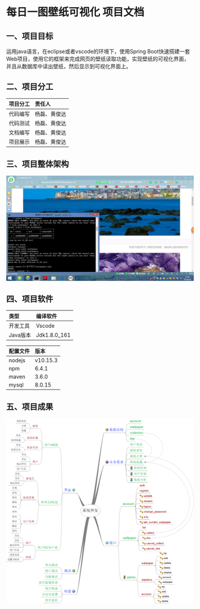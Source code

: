 # 每日一图壁纸可视化 项目文档
## 一、项目目标
运用java语言，在eclipse或者vscode的环境下，使用Spring Boot快速搭建一套Web项目，使用它的框架来完成网页的壁纸读取功能，实现壁纸的可视化界面，并且从数据库中读出壁纸，然后显示到可视化界面上。

## 二、项目分工
|项目分工|责任人|
|:---|:---|
|代码编写| 杨磊、黄俊达|
|代码测试| 杨磊、黄俊达|
|文档编写| 杨磊、黄俊达|
|项目展示| 杨磊、黄俊达|

## 三、项目整体架构
![image loading failed](https://github.com/hjdteam/Document_base/blob/master/image_result/page.jpg)

## 四、项目软件
|类型|编译软件|
|:---|:---|
|开发工具|Vscode|
|Java版本|Jdk1.8.0_161|

|配置文件|版本|
|:---|:---|
|nodejs|v10.15.3|
|npm|6.4.1|
|maven|3.6.0|
|mysql|8.0.15|

## 五、项目成果
![image loading failed](https://github.com/hjdteam/Document_base/blob/master/image_result/%E7%B3%BB%E7%BB%9F%E8%AE%BE%E8%AE%A1.png)
